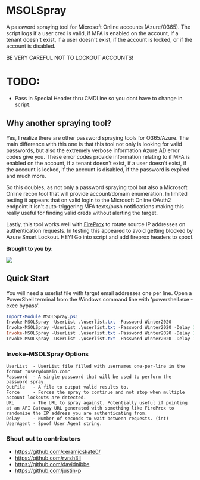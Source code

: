 # MSOLSpray
A password spraying tool for Microsoft Online accounts (Azure/O365). The script logs if a user cred is valid, if MFA is enabled on the account, if a tenant doesn't exist, if a user doesn't exist, if the account is locked, or if the account is disabled. 

BE VERY CAREFUL NOT TO LOCKOUT ACCOUNTS!

# TODO:

- Pass in Special Header thru CMDLine so you dont have to change in script.

## Why another spraying tool?
Yes, I realize there are other password spraying tools for O365/Azure. The main difference with this one is that this tool not only is looking for valid passwords, but also the extremely verbose information Azure AD error codes give you. These error codes provide information relating to if MFA is enabled on the account, if a tenant doesn't exist, if a user doesn't exist, if the account is locked, if the account is disabled, if the password is expired and much more.

So this doubles, as not only a password spraying tool but also a Microsoft Online recon tool that will provide account/domain enumeration. In limited testing it appears that on valid login to the Microsoft Online OAuth2 endpoint it isn't auto-triggering MFA texts/push notifications making this really useful for finding valid creds without alerting the target.

Lastly, this tool works well with [FireProx](https://github.com/ustayready/fireprox) to rotate source IP addresses on authentication requests. In testing this appeared to avoid getting blocked by Azure Smart Lockout. HEY! Go into script and add fireprox headers to spoof.

**Brought to you by:**

[<img src="https://www.blackhillsinfosec.com/wp-content/uploads/2016/03/BHIS-logo-L-300x300.png">](https://www.blackhillsinfosec.com)

## Quick Start
You will need a userlist file with target email addresses one per line. Open a PowerShell terminal from the Windows command line with 'powershell.exe -exec bypass'.

```PowerShell
Import-Module MSOLSpray.ps1
Invoke-MSOLSpray -UserList .\userlist.txt -Password Winter2020
Invoke-MSOLSpray -UserList .\userlist.txt -Password Winter2020 -Delay 10
Invoke-MSOLSpray -UserList .\userlist.txt -Password Winter2020 -Delay 10 -UserAgent UA -URL https://api-gateway-endpoint-id.execute-api.us-east-1.amazonaws.com/fireprox/ 
Invoke-MSOLSpray -UserList .\userlist.txt -Password Winter2020 -Delay 10 UserAgent UA -URL https://api-gateway-endpoint-id.execute-api.us-east-1.amazonaws.com/fireprox/ -UserAgent SpecialString -OutFile valid-users.txt
```

### Invoke-MSOLSpray Options
```
UserList  - UserList file filled with usernames one-per-line in the format "user@domain.com"
Password  - A single password that will be used to perform the password spray.
OutFile   - A file to output valid results to.
Force     - Forces the spray to continue and not stop when multiple account lockouts are detected.
URL       - The URL to spray against. Potentially useful if pointing at an API Gateway URL generated with something like FireProx to randomize the IP address you are authenticating from.
Delay     - Number of seconds to wait between requests. (int)
UserAgent - Spoof User Agent string.
```

### Shout out to contributors
- https://github.com/ceramicskate0/
- https://github.com/rvrsh3ll
- https://github.com/davidnibbe
- https://github.com/justin-p
